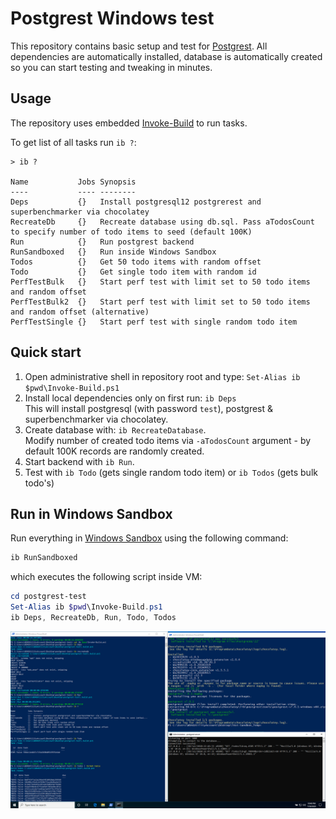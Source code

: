 # Postgrest Windows test

This repository contains basic setup and test for [Postgrest](https://github.com/PostgREST/postgrest). All dependencies are automatically installed, database is automatically created so you can start testing and tweaking in minutes.

## Usage

The repository uses embedded [Invoke-Build](https://github.com/nightroman/Invoke-Build) to run tasks.

To get list of all tasks run `ib ?`:

```
> ib ?

Name           Jobs Synopsis
----           ---- --------
Deps           {}   Install postgresql12 postgrerest and superbenchmarker via chocolatey
RecreateDb     {}   Recreate database using db.sql. Pass aTodosCount to specify number of todo items to seed (default 100K)
Run            {}   Run postgrest backend
RunSandboxed   {}   Run inside Windows Sandbox
Todos          {}   Get 50 todo items with random offset
Todo           {}   Get single todo item with random id
PerfTestBulk   {}   Start perf test with limit set to 50 todo items and random offset
PerfTestBulk2  {}   Start perf test with limit set to 50 todo items and random offset (alternative)
PerfTestSingle {}   Start perf test with single random todo item
```

## Quick start

1. Open administrative shell in repository root and type: `Set-Alias ib $pwd\Invoke-Build.ps1`
2. Install local dependencies only on first run: `ib Deps`<br>
This will install postgresql (with password `test`), postgrest & superbenchmarker via chocolatey.
2. Create database with: `ib RecreateDatabase`.<br>
Modify number of created todo items via `-aTodosCount` argument - by default 100K records are randomly created.
1. Start backend with `ib Run`.
2. Test with `ib Todo` (gets single random todo item) or `ib Todos` (gets bulk todo's)


## Run in Windows Sandbox

Run everything in [Windows Sandbox](https://docs.microsoft.com/en-us/windows/security/threat-protection/windows-sandbox/windows-sandbox-overview) using the following command:

```ps1
ib RunSandboxed
```

which executes the following script inside VM:

```ps1
cd postgrest-test
Set-Alias ib $pwd\Invoke-Build.ps1
ib Deps, RecreateDb, Run, Todo, Todos
```

![screenshot](screenshot.png)

